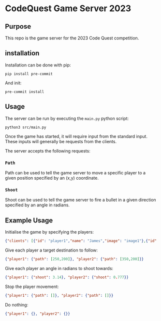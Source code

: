 # CodeQuest Game Server 2023

## Purpose
This repo is the game server for the 2023 Code Quest competition.

## installation
Installation can be done with pip:
```shell
pip install pre-commit
```

And init:
```
pre-commit install
```

## Usage
The server can be run by executing the `main.py` python script:
```
python3 src/main.py
```

Once the game has started, it will require input from the standard input. These inputs will generally be requests from the clients.

The server accepts the following requests:

### `Path`
Path can be used to tell the game server to move a specific player to a given position specified by an (x,y) coordinate.

### `Shoot`
Shoot can be used to tell the game server to fire a bullet in a given direction specified by an angle in radians.

## Example Usage
Initialise the game by specifying the players:
```json
{"clients": [{"id": "player1","name": "James","image": "image1"},{"id": "player2","name": "John","image": "image2"}]}
```

Give each player a target destination to follow:
```json
{"player1": {"path": [250,200]}, "player2": {"path": [350,200]}}
```

Give each player an angle in radians to shoot towards:
```json
{"player1": {"shoot": 3.14}, "player2": {"shoot": 0.777}}
```

Stop the player movement:
```json
{"player1": {"path": []}, "player2": {"path": []}}
```

Do nothing:
```json
{"player1": {}, "player2": {}}
```
